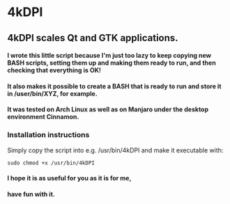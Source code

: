 # 4kDPI
## 4kDPI scales Qt and GTK applications.

#### I wrote this little script because I'm just too lazy to keep copying new BASH scripts, setting them up and making them ready to run, and then checking that everything is OK!
#### It also makes it possible to create a BASH that is ready to run and store it in /user/bin/XYZ, for example.

#### It was tested on Arch Linux as well as on Manjaro under the desktop environment Cinnamon.

### Installation instructions
Simply copy the script into e.g. /usr/bin/4kDPI and make it executable with:

    sudo chmod +x /usr/bin/4kDPI


#### I hope it is as useful for you as it is for me,
#### have fun with it.

